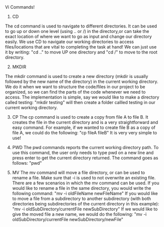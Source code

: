 Vi Commands!

1. CD

The cd command is used to navigate to different directories. It can be used to go up or down one level (using .. or /) in the directory,or can take the exact location of where we want to go as input and change our directory easily. We use CD to navigate our working directories to access files/locations that are vital to completing the task at hand! We can just use it by writing:
"cd .." to move UP one directory and "cd /" to move to the root directory.

2. MKDIR

The mkdir command is used to create a new directory (mkdir is usually followed by the new name of the directory) in the current working directory. We do it when we want to structure the code/files in our project to be organized, so we can find the parts of the code whenever we need to access. The implementation is simple, say we would like to make a directory called testing:
"mkdir testing" will then create a folder callled testing in our current working directory.

3. CP
The cp command is used to create a copy from file A to file B. It creates the file in the current directory and is a very straightforward and easy command. For example, if we wanted to create file B as a copy of file A, we could do the following:
"cp fileA fileB"
It is very very simple to use!

4. PWD
The pwd commands reports the current working directory path. To use this command, the user only needs to type pwd on a new line and press enter to get the current directory returned. The command goes as follows:
"pwd"

5. MV
The mv command will move a file directory, or can be used to rename a file. Make sure that -i is used to not overwrite an existing file. There are a few scenarios in which the mv command can be used.
If you would like to rename a file in the same directory, you would write the following command:
"mv -i oldFileName newFileName"
If you would like to move a file from a subdirectory to another subdirectory (with both directories being subdirectories of the current directory in this example):
"mv -i oldSubDirectory/currentFile newSubDirectory"
If we would like to give the moved file a new name, we would do the following:
"mv -i oldSubDirectory/currentFile newSubDirectory/newFile"
